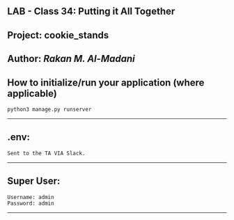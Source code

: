 ## LAB - Class 34: Putting it All Together

## Project: cookie_stands

## Author: ***Rakan M. Al-Madani***

## How to initialize/run your application (where applicable)
```
python3 manage.py runserver
```
---
## .env:
```
Sent to the TA VIA Slack.

```
---
## Super User:

```
Username: admin
Password: admin
```
---
